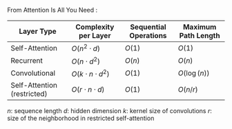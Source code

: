 
From Attention Is All You Need : 

| Layer Type             | Complexity per Layer | Sequential Operations | Maximum Path Length |
|------------------------|----------------------|-----------------------|---------------------|
| Self-Attention         | $O(n^2 \cdot d)$ | $O(1)$            | $O(1)$          |
| Recurrent              | $O(n \cdot d^2)$ | $O(n)$            | $O(n)$          |
| Convolutional          | $O(k \cdot n \cdot d^2)$ | $O(1)$    | $O(\log(n))$    |
| Self-Attention (restricted) | $O(r \cdot n \cdot d)$ | $O(1)$ | $O(n/r)$       |

$n$: sequence length
$d$: hidden dimension
$k$: kernel size of convolutions
$r$: size of the neighborhood in restricted self-attention